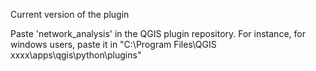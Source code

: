 Current version of the plugin

Paste 'network_analysis' in the QGIS plugin repository. For instance, for windows users, paste it in "C:\Program Files\QGIS xxxx\apps\qgis\python\plugins\"

